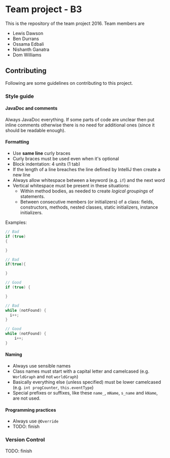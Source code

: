 # Team project - B3

This is the repository of the team project 2016. Team members are

- Lewis Dawson
- Ben Durrans
- Ossama Edbali
- Nishanth Ganatra
- Dom Williams

## Contributing

Following are some guidelines on contributing to this project.

### Style guide

#### JavaDoc and comments

Always JavaDoc everything. If some parts of code are unclear then put inline comments otherwise
there is no need for additional ones (since it should be readable enough).

#### Formatting

- Use **same line** curly braces
- Curly braces must be used even when it's optional
- Block indentation: 4 units (1 tab)
- If the length of a line breaches the line defined by IntelliJ then create a new line
- Always allow whitespace between a keyword (e.g. `if`) and the next word
- Vertical whitespace must be present in these situations:
    * Within method bodies, as needed to create *logical groupings* of statements.
    * Between consecutive members (or initializers) of a class: fields, constructors, methods, nested classes, static initializers, instance initializers.

Examples:

```java
// Bad
if (true)
{

}

// Bad
if(true){

}

// Good
if (true) {

}
```

```java
// Bad
while (notFound) {
  i++;
}

// Good
while (notFound) {
    i++;
}
```

#### Naming

- Always use sensible names
- Class names must start with a capital letter and camelcased (e.g. `WorldGraph` and not `worldGraph`)
- Basically everything else (unless specified) must be lower camelcased (e.g. `int progCounter`, `this.eventType`)
- Special prefixes or suffixes, like these `name_`, `mName`, `s_name` and `kName`, are not used.

#### Programming practices

- Always use `@Override`
- TODO: finish

### Version Control

TODO: finish
